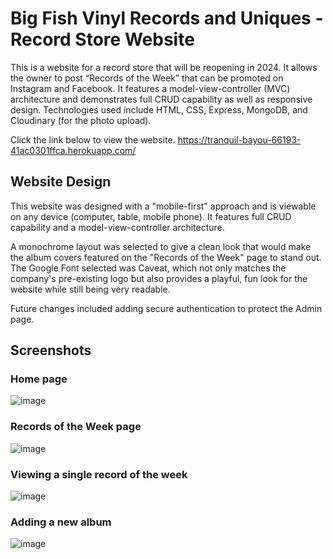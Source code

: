 # Big Fish Vinyl Records and Uniques - Record Store Website

This is a website for a record store that will be reopening in 2024. It allows the owner to post “Records of the Week” that can be promoted on Instagram and Facebook. It features a model-view-controller (MVC) architecture and  demonstrates full CRUD capability as well as responsive design. Technologies used include HTML, CSS, Express, MongoDB, and Cloudinary (for the photo upload).

Click the link below to view the website.
https://tranquil-bayou-66193-41ac0301ffca.herokuapp.com/

## Website Design
This website was designed with a "mobile-first" approach and is viewable on any device (computer, table, mobile phone). It features full CRUD capability and a model-view-controller architecture. 

A monochrome layout was selected to give a clean look that would make the album covers featured on the "Records of the Week" page to stand out. The Google Font selected was Caveat, which not only matches the company's pre-existing logo but also provides a playful, fun look for the website while still being very readable.

Future changes included adding secure authentication to protect the Admin page.

## Screenshots

### Home page
![image](https://github.com/drios2023-ga/big-fish-vinyl-records/assets/133999998/6c4db368-25cb-4908-91e8-3b8c9e3e2874)

### Records of the Week page

![image](https://github.com/drios2023-ga/big-fish-vinyl-records/assets/133999998/fa2c6d37-e0d9-48c5-9a9c-5dd68c527ae5)

### Viewing a single record of the week

![image](https://github.com/drios2023-ga/big-fish-vinyl-records/assets/133999998/b03ff992-5009-44a6-9c8f-1e76843a1865)

### Adding a new album

![image](https://github.com/drios2023-ga/big-fish-vinyl-records/assets/133999998/ddb76a42-ddda-4020-9bb3-cc59438c7c67)
